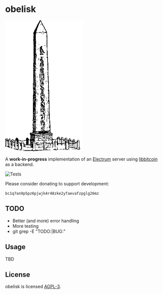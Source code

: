 obelisk
=======

![obelisk](res/obelisk.png)

A **work-in-progress** implementation of an
[Electrum](https://electrum.org) server using
[libbitcoin](https://libbitcoin.info) as a backend.

![Tests](https://github.com/parazyd/obelisk/actions/workflows/py.yaml/badge.svg)

Please consider donating to support development:

```
bc1q7an9p5pz6pjwjk4r48zke2yfaevafzpglg26mz
```


TODO
----

* Better (and more) error handling
* More testing
* git grep -E "TODO:|BUG:"


Usage
-----

TBD


License
-------

obelisk is licensed [AGPL-3](LICENSE.md).
